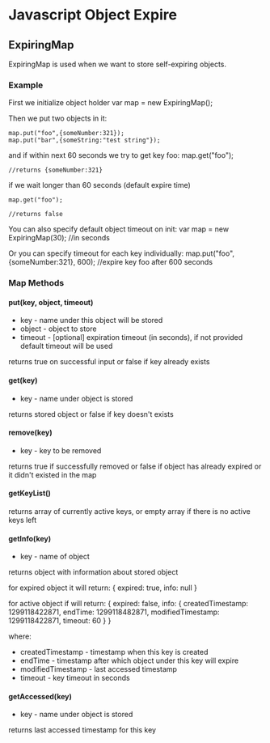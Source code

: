 Javascript Object Expire
========================

ExpiringMap
-----------

ExpiringMap is used when we want to store self-expiring objects.

### Example

First we initialize object holder
    var map = new ExpiringMap();

Then we put two objects in it:

    map.put("foo",{someNumber:321});
    map.put("bar",{someString:"test string"});

and if within next 60 seconds we try to get key foo:
    map.get("foo");

    //returns {someNumber:321}

if we wait longer than 60 seconds (default expire time)

    map.get("foo");
    
    //returns false

You can also specify default object timeout on init:
    var map = new ExpiringMap(30); //in seconds

Or you can specify timeout for each key individually:
    map.put("foo",{someNumber:321}, 600); //expire key foo after 600 seconds


### Map Methods

#### put(key, object, timeout)

* key - name under this object will be stored
* object - object to store
* timeout - [optional] expiration timeout (in seconds), if not provided default timeout will be used

returns true on successful input or false if key already exists


#### get(key)

* key - name under object is stored

returns stored object or false if key doesn't exists

#### remove(key)

* key - key to be removed

returns true if successfully removed or false if object has already expired or it didn't existed in the map


#### getKeyList()

returns array of currently active keys, or empty array if there is no active keys left


#### getInfo(key)

* key - name of object

returns object with information about stored object


for expired object it will return:
    {
        expired: true,
        info: null
    }

for active object if will return:
    {
        expired: false,
        info: {
            createdTimestamp: 1299118422871,
            endTime: 1299118482871,
            modifiedTimestamp: 1299118422871,
            timeout: 60
        }
    }

where:

* createdTimestamp - timestamp when this key is created
* endTime - timestamp after which object under this key will expire
* modifiedTimestamp - last accessed timestamp
* timeout - key timeout in seconds


#### getAccessed(key)

* key - name under object is stored

returns last accessed timestamp for this key
